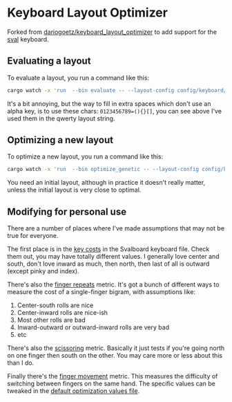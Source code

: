 # Keyboard Layout Optimizer

Forked from [dariogoetz/keyboard_layout_optimizer](https://github.com/dariogoetz/keyboard_layout_optimizer) to add support for the [sval](https://github.com/sval-keyboard/sval) keyboard.

## Evaluating a layout

To evaluate a layout, you run a command like this:

```sh
cargo watch -x 'run  --bin evaluate -- --layout-config config/keyboard/sval.yml --exclude-chars " 0123456789=(){}[]" "q0a1z w2sbx e3dtc r4fgv uhj5m iyk67 onl89 p={}(["'
```

It's a bit annoying, but the way to fill in extra spaces which don't use an alpha key, is to use these chars: `0123456789=(){}[]`, you can see above I've used them in the qwerty layout string.

## Optimizing a new layout

To optimize a new layout, you run a command like this:

```sh
cargo watch -x 'run  --bin optimize_genetic -- --layout-config config/keyboard/sval.yml --exclude-chars " 0123456789=(){}[]" "q0a1z w2sbx e3dtc r4fgv uhj5m iyk67 onl89 p={}(["'
```

You need an initial layout, although in practice it doesn't really matter, unless the initial layout is very close to optimal.

## Modifying for personal use

There are a number of places where I've made assumptions that may not be true for everyone.

The first place is in the [key costs](./config/keyboard/sval.yml) in the Svalboard keyboard file. Check them out, you may have totally different values. I generally love center and south, don't love inward as much, then north, then last of all is outward (except pinky and index).

There's also the [finger repeats](./layout_evaluation/src/metrics/bigram_metrics/finger_repeats.rs) metric. It's got a bunch of different ways to measure the cost of a single-finger bigram, with assumptions like:
1) Center-south rolls are nice
2) Center-inward rolls are nice-ish
3) Most other rolls are bad
4) Inward-outward or outward-inward rolls are very bad
5) etc

There's also the [scissoring](./layout_evaluation/src/metrics/bigram_metrics/scissoring.rs) metric. Basically it just tests if you're going north on one finger then south on the other. You may care more or less about this than I do.

Finally there's the [finger movement](./layout_evaluation/src/metrics/bigram_metrics/movement_pattern.rs) metric. This measures the difficulty of switching between fingers on the same hand. The specific values can be tweaked in the [default optimization values file](./config/optimization/default.yml).





